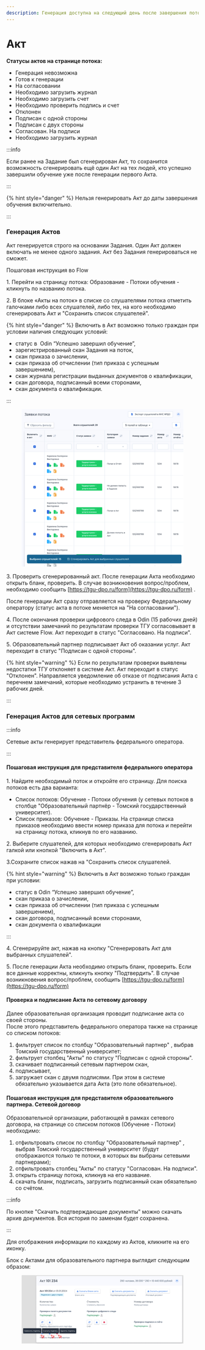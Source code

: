 ```yaml
---
description: Генерация доступна на следующий день после завершения потока.
---
```


# Акт

**Статусы актов на странице потока:**

* Генерация невозможна
* Готов к генерации
* На согласовании
* Необходимо загрузить журнал
* Необходимо загрузить счет
* Необходимо проверить подпись и счет
* Отклонен
* Подписан с одной стороны
* Подписан с двух стороны
* Согласован. На подписи
* Необходимо загрузить журнал

:::info

Если ранее на Задание был сгенерирован Акт, то сохранится  возможность сгенерировать ещё один Акт на тех людей, кто успешно завершили обучение уже после генерации первого Акта.&#x20;

:::

{% hint style="danger" %}
Нельзя генерировать Акт до даты завершения обучения включительно.

:::

### Генерация Актов &#x20;

Акт генерируется строго на основании Задания. Один Акт должен включать не менее одного задания. Акт без Задания генерироваться не сможет.

Пошаговая инструкция во  Flow

1\. Перейти на страницу потока: Образование - Потоки обучения - кликнуть по названию потока.

2\. В блоке «Акты на поток» в списке со слушателями потока отметить галочками либо всех слушателей, либо тех, на кого необходимо сгенерировать Акт и "Сохранить список слушателей".

{% hint style="danger" %}
Включить в  Акт возможно только граждан при условии наличия следующих условий:

* статус в  Odin “Успешно завершил обучение”,
* зарегистрированный скан Задания на поток,
* скан приказа о зачислении,
* скан приказа об отчислении (тип приказа с успешным завершением),
* скан журнала регистрации выданных документов о квалификации,
* скан договора, подписанный всеми сторонами,
* скан документа о квалификации.

:::

<figure><img src="../.gitbook/assets/image (7).png" alt=""><figcaption></figcaption></figure>

3\. Проверить сгенерированный акт. После генерации Акта необходимо открыть бланк, проверить. В случае возникновения вопрос/проблем, необходимо сообщить [https://tgu-dpo.ru/form](https://tgu-dpo.ru/form) .

После генерации Акт сразу отправляется на проверку Федеральному оператору (статус акта в потоке меняется на "На согласовании").

4\. После окончания проверки цифрового следа в Odin (15 рабочих дней) и отсутствии замечаний по результатам проверки ТГУ согласовывает в Акт системе Flow. Акт переходит в статус "Согласовано. На подписи".

5\. Образовательный партнер подписывает Акт об оказании услуг. Акт переходит в статус "Подписан с одной стороны".

{% hint style="warning" %}
Если по результатам проверки выявлены недостатки ТГУ отклоняет в системе Акт. Акт переходит в статус "Отклонен". Направляется уведомление об отказе от подписания Акта с перечнем замечаний, которые необходимо устранить в течение 3 рабочих дней.

:::

### Генерация Актов для сетевых программ

:::info

Сетевые акты генерирует представитель федерального оператора.

:::

#### Пошаговая инструкция для представителя федерального оператора

1\. Найдите необходимый поток и откройте его страницу. Для поиска потоков есть два варианта:

* Список потоков: Обучение - Потоки обучения (у сетевых потоков в столбце "Образовательный партнёр  - Томский государственный университет).
* Список приказов: Обучение - Приказы.  На странице списка приказов необходимо ввести номер приказа для потока и перейти на страницу потока, кликнув по его названию.&#x20;

2\. Выберите слушателей, для которых необходимо сгенерировать Акт галкой или кнопкой "Включить в Акт".&#x20;

3.Сохраните список нажав на "Сохранить список слушателей.&#x20;

{% hint style="warning" %}
Включить в  Акт возможно только граждан при условии:

* статус в  Odin “Успешно завершил обучение”,
* скан приказа о зачислении,
* скан приказа об отчислении (тип приказа с успешным завершением),
* скан договора, подписанный всеми сторонами,
* скан документа о квалификации

:::

4\. Сгенерируйте акт, нажав на кнопку "Сгенерировать Акт для выбранных слушателей".&#x20;

5\. После генерации Акта необходимо открыть бланк, проверить. Если все данные корректны, кликнуть кнопку "Подтвердить".  В случае возникновения вопрос/проблем, сообщить [https://tgu-dpo.ru/form](https://tgu-dpo.ru/form)

#### Проверка и подписание Акта по сетевому договору

Далее  образовательная организация проводит подписание акта со своей стороны. \
После этого представитель федерального оператора также на странице со списком потоков:

1. фильтрует список по столбцу "Образовательный партнер" , выбрав Томский государственный университет;&#x20;
2. фильтрует столбец "Акты" по статусу "Подписан с одной стороны".&#x20;
3. скачивает подписанный сетевым партнером скан,
4. подписывает,
5. загружает скан с двумя подписями. При этом в системе обязательно указывается дата Акта (это поле обязательное).

#### Пошаговая инструкция для представителя образовательного партнера. Сетевой договор

Образовательной организации, работающей в рамках сетевого договора, на странице со списком потоков  (Обучение - Потоки) необходимо:

1. отфильтровать список по столбцу "Образовательный партнер" , выбрав Томский государственный университет (будут отображаются только те потоки, в которых вы выбраны сетевыми партнерами);&#x20;
2. отфильтровать столбец "Акты" по статусу "Согласован. На подписи".&#x20;
3. открыть страницу потока, кликнув на его название.&#x20;
4. скачать бланк, подписать, загрузить подписанный скан обязательно со счётом.

:::info

По кнопке "Скачать подтверждающие документы" можно скачать архив документов. Вся история по заменам будет сохранена.

:::

Для отображения информации по каждому из Актов, кликните на его иконку.

Блок с Актами для образовательного партнера выглядит следующим образом:

<figure><img src="../.gitbook/assets/image (187).png" alt=""><figcaption></figcaption></figure>
